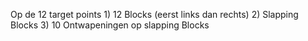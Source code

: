 Op de 12 target points
	1) 12 Blocks (eerst links dan rechts)
	2) Slapping Blocks
	3) 10 Ontwapeningen op slapping Blocks